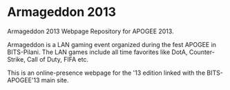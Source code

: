 Armageddon 2013
==============

Armageddon 2013 Webpage Repository for APOGEE 2013.

Armageddon is a LAN gaming event organized during the fest APOGEE in BITS-Pilani. The LAN games include all time favorites like DotA, Counter-Strike, Call of Duty, FIFA etc.

This is an online-presence webpage for the '13 edition linked with the BITS-APOGEE'13 main site.
